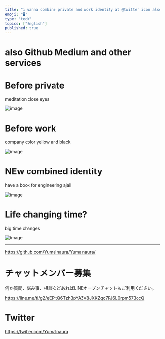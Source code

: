 ```yaml
---
title: "i wanna combine private and work identity at @twitter icon also @Githu"
emoji: "🖥"
type: "tech"
topics: ["English"]
published: true
---
```


# also Github Medium  and other services

# Before private

meditation close eyes

![image](https://user-images.githubusercontent.com/13635059/50570943-85321c80-0de0-11e9-8297-db44c48e7271.png)

# Before work

company color yellow and black

![image](https://user-images.githubusercontent.com/13635059/50570938-5ddb4f80-0de0-11e9-926f-3570b1319066.png)

# NEw combined identity

have a book for engineering ajail

![image](https://user-images.githubusercontent.com/13635059/50570930-3be1cd00-0de0-11e9-90eb-65e43a960179.png)

# Life changing time?

big time changes

![image](https://user-images.githubusercontent.com/13635059/50570955-b7dc1500-0de0-11e9-8ef2-fabb705d57c7.png)

---

https://github.com/YumaInaura/YumaInaura/








<!-- Update From Qiita API -->

# チャットメンバー募集


何か質問、悩み事、相談などあればLINEオープンチャットもご利用ください。

https://line.me/ti/g2/eEPltQ6Tzh3pYAZV8JXKZqc7PJ6L0rpm573dcQ





# Twitter


https://twitter.com/YumaInaura


<!-- Update From Qiita API -->


